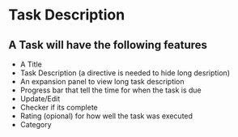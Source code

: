# Task Description
## A Task will have the following features
* A Title
* Task Description (a directive is needed to hide long desription)
* An expansion panel to view long task description
* Progress bar that tell the time for when the task is due
* Update/Edit
* Checker if its complete
* Rating (opional) for how well the task was executed
* Category